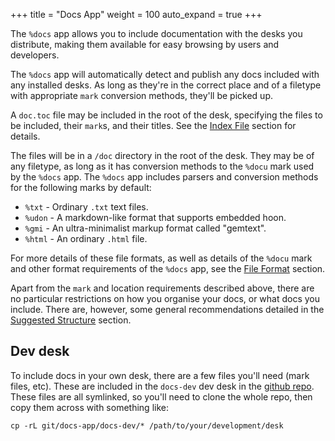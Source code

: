 +++
title = "Docs App"
weight = 100
auto_expand = true
+++

The `%docs` app allows you to include documentation with the desks you
distribute, making them available for easy browsing by users and developers.

The `%docs` app will automatically detect and publish any docs included with
any installed desks. As long as they're in the correct place and of a filetype
with appropriate `mark` conversion methods, they'll be picked up.

A `doc.toc` file may be included in the root of the desk, specifying the files
to be included, their `mark`s, and their titles. See the [Index
File](/tools/docs-app/index-file) section for details.

The files will be in a `/doc` directory in the root of the desk. They may be of
any filetype, as long as it has conversion methods to the `%docu` mark used by
the `%docs` app. The `%docs` app includes parsers and conversion methods for
the following marks by default:

- `%txt` - Ordinary `.txt` text files.
- `%udon` - A markdown-like format that supports embedded hoon.
- `%gmi` - An ultra-minimalist markup format called "gemtext".
- `%html` - An ordinary `.html` file.

For more details of these file formats, as well as details of the `%docu` mark
and other format requirements of the `%docs` app, see the [File
Format](/tools/docs-app/file-format) section.

Apart from the `mark` and location requirements described above, there are no
particular restrictions on how you organise your docs, or what docs you
include. There are, however, some general recommendations detailed in the
[Suggested Structure](/tools/docs-app/structure) section.

## Dev desk

To include docs in your own desk, there are a few files you'll need (mark
files, etc). These are included in the `docs-dev` dev desk in the [github
repo](https://github.com/tinnus-napbus/docs-app). These files are all
symlinked, so you'll need to clone the whole repo, then copy them across with
something like:

```
cp -rL git/docs-app/docs-dev/* /path/to/your/development/desk
```
